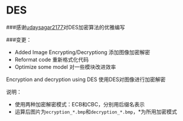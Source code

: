 # DES
###感谢[udaysagar2177](https://github.com/udaysagar2177/DES)对DES加密算法的优雅编写

###变更：

+ Added Image Encrypting/Decryptiong 添加图像加密解密
+ Reformat code 重新格式化代码
+ Optimize some model 对一些模块改进效率

Encryption and decryption using DES
使用DES对图像进行加密解密

说明：

  + 使用两种加密解密模式：ECB和CBC，分别用后缀名表示
  + 运算后图片为`ecryption_*.bmp`和`decryption_*.bmp`，*为所用加密模式
